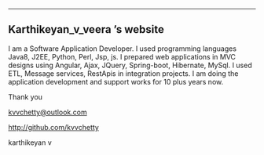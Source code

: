 ---
## Karthikeyan_v_veera &rsquo;s website

I am a Software Application Developer. I used programming languages Java8, J2EE, Python, Perl, Jsp, js. I prepared web applications in MVC designs using Angular, Ajax, JQuery, Spring-boot, Hibernate, MySql. I used ETL, Message services, RestApis in integration projects. I am doing the application development and support works for 10 plus years now.

Thank you

kvvchetty@outlook.com

http://github.com/kvvchetty

karthikeyan v

